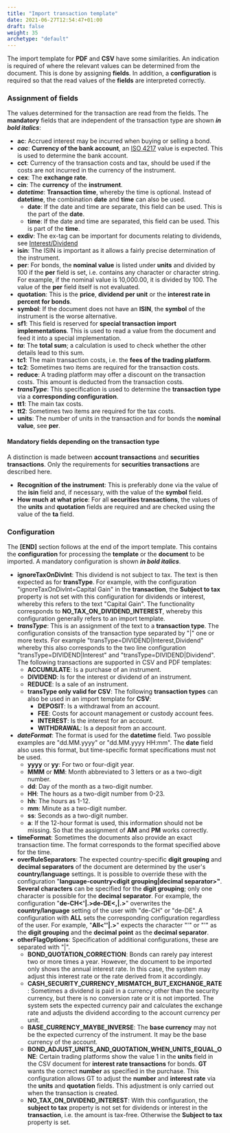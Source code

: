 ```yaml
---
title: "Import transaction template"
date: 2021-06-27T12:54:47+01:00
draft: false
weight: 35
archetype: "default"
---
```

The import template for **PDF** and **CSV** have some similarities. An indication is required of where the relevant values can be determined from the document. This is done by assigning **fields**. In addition, a **configuration** is required so that the read values of the **fields** are interpreted correctly.

### Assignment of fields
The values determined for the transaction are read from the fields. The **mandatory** fields that are independent of the transaction type are shown **_in bold italics_**:
- **ac**: Accrued interest may be incurred when buying or selling a bond.
- **_cac_**: **Currency of the bank account**, an [ISO 4217](//de.wikipedia.org/wiki/ISO\_4217) value is expected. This is used to determine the bank account.
- **cct**: Currency of the transaction costs and tax, should be used if the costs are not incurred in the currency of the instrument.
- **cex**: The **exchange rate**.
- **cin**: The **currency** of the **instrument**.
- **_datetime_**: **Transaction time**, whereby the time is optional. Instead of **datetime**, the combination **date** and **time** can also be used.
  - **date**: If the date and time are separate, this field can be used. This is the part of the **date**.
  - **time**: If the date and time are separated, this field can be used. This is part of the **time**.
- **exdiv**: The ex-tag can be important for documents relating to dividends, see [Interest/Dividend](../../../transaction/security/cashbased/)
- **isin**: The ISIN is important as it allows a fairly precise determination of the instrument.
- **per**: For bonds, the **nominal value** is listed under **units** and divided by 100 if the **per** field is set, i.e. contains any character or character string. For example, if the nominal value is 10,000.00, it is divided by 100. The value of the **per** field itself is not evaluated.
- **quotation**: This is the **price**, **dividend per unit** or the **interest rate in percent for bonds**.
- **symbol**: If the document does not have an **ISIN**, the **symbol** of the instrument is the worse alternative.
- **sf1**: This field is reserved for **special transaction import implementations**. This is used to read a value from the document and feed it into a special implementation.
- **_ta_**: The **total sum**; a calculation is used to check whether the other details lead to this sum.
- **tc1**: The main transaction costs, i.e. the **fees of the trading platform**.
- **tc2**: Sometimes two items are required for the transaction costs.
- **reduce**: A trading platform may offer a discount on the transaction costs. This amount is deducted from the transaction costs.
- **_transType_**: This specification is used to determine the **transaction type** via a **corresponding configuration**.
- **tt1**: The main tax costs.
- **tt2**: Sometimes two items are required for the tax costs.
- **units**: The number of units in the transaction and for bonds the **nominal value**, see **per**.

#### Mandatory fields depending on the transaction type
A distinction is made between **account transactions** and **securities transactions**. Only the requirements for **securities transactions** are described here.
- **Recognition of the instrument**: This is preferably done via the value of the **isin** field and, if necessary, with the value of the **symbol** field.
- **How much at what price**: For all **securities transactions**, the values of the **units** and **quotation** fields are required and are checked using the value of the **ta** field.

### Configuration
The **[END]** section follows at the end of the import template. This contains the **configuration** for processing the **template** or the **document** to be imported. A mandatory configuration is shown **_in bold italics_**.
- **ignoreTaxOnDivInt**: This dividend is not subject to tax. The text is then expected as for **transType**. For example, with the configuration "ignoreTaxOnDivInt=Capital Gain" in the **transaction**, the **Subject to tax** property is not set with this configuration for dividends or interest, whereby this refers to the text "Capital Gain". The functionality corresponds to **NO_TAX_ON_DIVIDEND_INTEREST**, whereby this configuration generally refers to an import template.
- **_transType_**: This is an assignment of the text to a **transaction type**. The configuration consists of the transaction type separated by "|" one or more texts. For example "transType=DIVIDEND|Interest,Dividend" whereby this also corresponds to the two line configuration "transType=DIVIDEND|Interest" and "transType=DIVIDEND|Dividend". The following transactions are supported in CSV and PDF templates:
  - **ACCUMULATE**: Is a purchase of an instrument.
  - **DIVIDEND**: Is for the interest or dividend of an instrument.
  - **REDUCE**: Is a sale of an instrument.
  - **transType only valid for CSV**: The following **transaction types** can also be used in an import template for **CSV**:
    - **DEPOSIT**: Is a withdrawal from an account.
    - **FEE**: Costs for account management or custody account fees.
    - **INTEREST**: Is the interest for an account.
    - **WITHDRAWAL**: Is a deposit from an account.
- **_dateFormat_**: The format is used for the **datetime** field. Two possible examples are "dd.MM.yyyy" or "dd.MM.yyyy HH:mm". The **date** field also uses this format, but time-specific format specifications must not be used.
  - **yyyy** or **yy**: For two or four-digit year.
  - **MMM** or **MM**: Month abbreviated to 3 letters or as a two-digit number.
  - **dd**: Day of the month as a two-digit number.
  - **HH**: The hours as a two-digit number from 0-23.
  - **hh**: The hours as 1-12.
  - **mm**: Minute as a two-digit number.
  - **ss**: Seconds as a two-digit number.
  - **a**: If the 12-hour format is used, this information should not be missing. So that the assignment of **AM** and **PM** works correctly.
- **timeFormat**: Sometimes the documents also provide an exact transaction time. The format corresponds to the format specified above for the time.
- **overRuleSeparators**: The expected country-specific **digit grouping** and **decimal separators** of the document are determined by the user's **country/language** settings. It is possible to override these with the configuration "**language-country<digit grouping|decimal separator>"**. **Several characters** can be specified for the **digit grouping**; only one character is possible for the **decimal separator**. For example, the configuration "**de-CH<'|.>de-DE<,|.>**" overwrites the **country/language** setting of the user with "de-CH" or "de-DE". A configuration with **ALL** sets the corresponding configuration regardless of the user. For example, "**All<''|.>**" expects the character "'" or "'" as the **digit grouping** and the **decimal point** as the **decimal separator**.
- **otherFlagOptions**: Specification of additional configurations, these are separated with "|".
  - **BOND_QUOTATION_CORRECTION**: Bonds can rarely pay interest two or more times a year. However, the document to be imported only shows the annual interest rate. In this case, the system may adjust this interest rate or the rate derived from it accordingly.
  - **CASH_SECURITY_CURRENCY_MISMATCH_BUT_EXCHANGE_RATE**: Sometimes a dividend is paid in a currency other than the security currency, but there is no conversion rate or it is not imported. The system sets the expected currency pair and calculates the exchange rate and adjusts the dividend according to the account currency per unit.
  - **BASE_CURRENCY_MAYBE_INVERSE**: The **base currency** may not be the expected currency of the instrument. It may be the base currency of the account.
  - **BOND_ADJUST_UNITS_AND_QUOTATION_WHEN_UNITS_EQUAL_ONE**: Certain trading platforms show the value 1 in the **units** field in the CSV document for **interest rate transactions** for bonds. **GT** wants the correct **number** as specified in the purchase. This configuration allows GT to adjust the **number** and **interest rate** via the **units** and **quotation** fields. This adjustment is only carried out when the transaction is created.
  - **NO_TAX_ON_DIVIDEND_INTEREST**: With this configuration, the **subject to tax** property is not set for dividends or interest in the **transaction**, i.e. the amount is tax-free. Otherwise the **Subject to tax** property is set.
